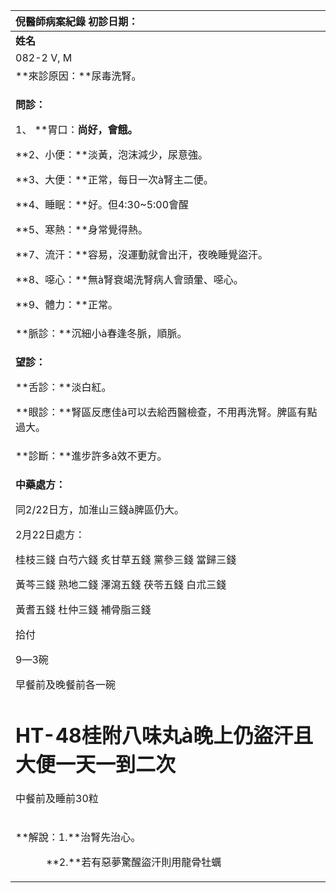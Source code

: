 ﻿

|**倪醫師病案紀錄**     初診日期：|
| :- |
|**姓名**|**性別：**|**年齡及體型**|**來診日期：**|
|082-2 V, M|男||2008/3/21|
|**來診原因：**尿毒洗腎。|
|<p>**問診：** </p><p>1、 **胃口：**尚好，會餓。** </p><p>**2、小便：**淡黃，泡沫減少，尿意強。</p><p>**3、大便：**正常，每日一次à腎主二便。</p><p>**4、睡眠：**好。但4:30~5:00會醒</p><p>**5、寒熱：**身常覺得熱。</p><p>**7、流汗：**容易，沒運動就會出汗，夜晚睡覺盜汗。</p><p>**8、噁心：**無à腎衰竭洗腎病人會頭暈、噁心。</p><p>**9、體力：**正常。</p>|
|**脈診：**沉細小à春逢冬脈，順脈。|
|<p>**望診：**</p><p>**舌診：**淡白紅。</p><p>**眼診：**腎區反應佳à可以去給西醫檢查，不用再洗腎。脾區有點過大。</p>|
|**診斷：**進步許多à效不更方。|
|<p>**中藥處方：**</p><p>同2/22日方，加淮山三錢à脾區仍大。</p><p>2月22日處方：</p><p>桂枝三錢    白芍六錢   炙甘草五錢   黨參三錢    當歸三錢</p><p>黃芩三錢    熟地二錢   澤瀉五錢     茯苓五錢    白朮三錢</p><p>黃耆五錢    杜仲三錢   補骨脂三錢    </p><p>拾付</p><p>9—3碗</p><p>早餐前及晚餐前各一碗</p><p><h1>**HT-48桂附八味丸**à晚上仍盜汗且大便一天一到二次</h1></p><p>中餐前及睡前30粒</p>|
|<p>**解說：1.**治腎先治心。</p><p>`      `**2.**若有惡夢驚醒盜汗則用龍骨牡蠣</p>|

